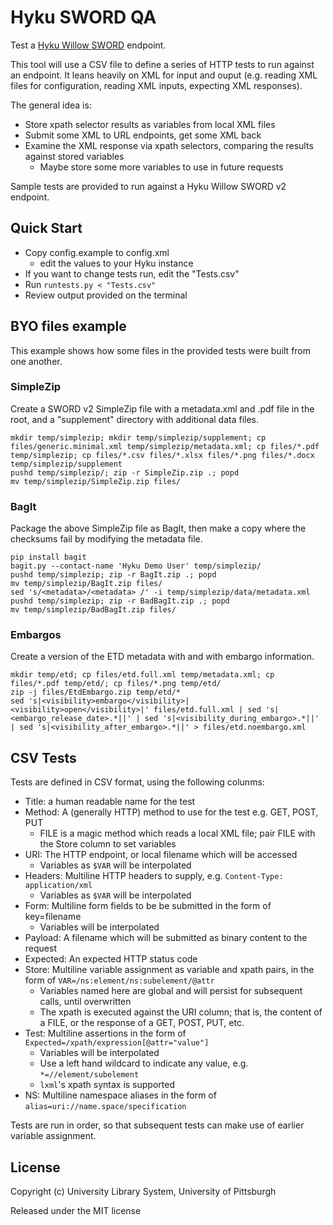 # Hyku SWORD QA

Test a [Hyku Willow SWORD](https://github.com/notch8/willow_sword/) endpoint.

This tool will use a CSV file to define a series of HTTP tests to run against an endpoint.  It leans heavily on XML for input and ouput (e.g. reading XML files for configuration, reading XML inputs, expecting XML responses).

The general idea is:
  * Store xpath selector results as variables from local XML files
  * Submit some XML to URL endpoints, get some XML back
  * Examine the XML response via xpath selectors, comparing the results against stored variables
    * Maybe store some more variables to use in future requests

Sample tests are provided to run against a Hyku Willow SWORD v2 endpoint.

## Quick Start

* Copy config.example to config.xml
  * edit the values to your Hyku instance
* If you want to change tests run, edit the "Tests.csv"
* Run `runtests.py < "Tests.csv"`
* Review output provided on the terminal

## BYO files example

This example shows how some files in the provided tests were built from one another.

### SimpleZip

Create a SWORD v2 SimpleZip file with a metadata.xml and .pdf file in the root, and a "supplement" directory with additional data files.

```
mkdir temp/simplezip; mkdir temp/simplezip/supplement; cp files/generic.minimal.xml temp/simplezip/metadata.xml; cp files/*.pdf temp/simplezip; cp files/*.csv files/*.xlsx files/*.png files/*.docx temp/simplezip/supplement
pushd temp/simplezip/; zip -r SimpleZip.zip .; popd
mv temp/simplezip/SimpleZip.zip files/
```

### BagIt

Package the above SimpleZip file as BagIt, then make a copy where the checksums fail by modifying the metadata file.

```
pip install bagit
bagit.py --contact-name 'Hyku Demo User' temp/simplezip/
pushd temp/simplezip; zip -r BagIt.zip .; popd
mv temp/simplezip/BagIt.zip files/
sed 's/<metadata>/<metadata> /' -i temp/simplezip/data/metadata.xml
pushd temp/simplezip; zip -r BadBagIt.zip .; popd
mv temp/simplezip/BadBagIt.zip files/
```

### Embargos

Create a version of the ETD metadata with and with embargo information.

```
mkdir temp/etd; cp files/etd.full.xml temp/metadata.xml; cp files/*.pdf temp/etd/; cp files/*.png temp/etd/
zip -j files/EtdEmbargo.zip temp/etd/*
sed 's|<visibility>embargo</visibility>|<visibility>open</visibility>|' files/etd.full.xml | sed 's|<embargo_release_date>.*||' | sed 's|<visibility_during_embargo>.*||' | sed 's|<visibility_after_embargo>.*||' > files/etd.noembargo.xml
```


## CSV Tests

Tests are defined in CSV format, using the following colunms:
* Title: a human readable name for the test
* Method: A (generally HTTP) method to use for the test e.g. GET, POST, PUT
  * FILE is a magic method which reads a local XML file; pair FILE with the Store column to set variables
* URI: The HTTP endpoint, or local filename which will be accessed
  * Variables as `$VAR` will be interpolated
* Headers: Multiline HTTP headers to supply, e.g. `Content-Type: application/xml`
  * Variables as `$VAR` will be interpolated
* Form: Multiline form fields to be be submitted in the form of key=filename
  * Variables will be interpolated
* Payload: A filename which will be submitted as binary content to the request
* Expected: An expected HTTP status code
* Store: Multiline variable assignment as variable and xpath pairs, in the form of `VAR=/ns:element/ns:subelement/@attr`
  * Variables named here are global and will persist for subsequent calls, until overwritten
  * The xpath is executed against the URI column; that is, the content of a FILE, or the response of a GET, POST, PUT, etc.
* Test: Multiline assertions in the form of `Expected=/xpath/expression[@attr="value"]`
  * Variables will be interpolated
  * Use a left hand wildcard to indicate any value, e.g. `*=//element/subelement`
  * `lxml`'s xpath syntax is supported
* NS: Multiline namespace aliases in the form of `alias=uri://name.space/specification`

Tests are run in order, so that subsequent tests can make use of earlier variable assignment.

## License

Copyright (c) University Library System, University of Pittsburgh

Released under the MIT license
